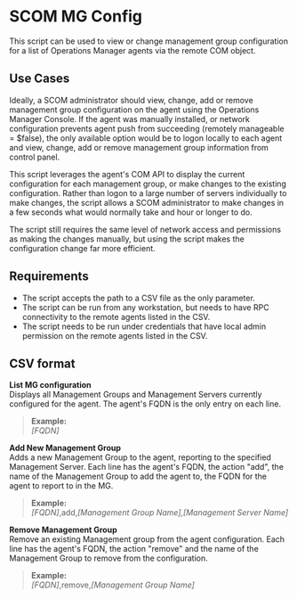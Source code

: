 # SCOM MG Config
This script can be used to view or change management group configuration for a list of Operations Manager agents via the remote COM object. 

## Use Cases
Ideally, a SCOM administrator should view, change, add or remove management group configuration on the agent using the Operations Manager Console.  If the agent was manually installed, or network configuration prevents agent push from succeeding (remotely manageable = $false), the only available option would be to logon locally to each agent and view, change, add or remove management group information from control panel.

This script leverages the agent's COM API to display the current configuration for each management group, or make changes to the existing configuration.  Rather than logon to a large number of servers individually to make changes, the script allows a SCOM administrator to make changes in a few seconds what would normally take and hour or longer to do.

The script still requires the same level of network access and permissions as making the changes manually, but using the script makes the configuration change far more efficient.

## Requirements
- The script accepts the path to a CSV file as the only parameter. 
- The script can be run from any workstation, but needs to have RPC connectivity to the remote agents listed in the CSV.
- The script needs to be run under credentials that have local admin permission on the remote agents listed in the CSV.

## CSV format
**List MG configuration**  
Displays all Management Groups and Management Servers currently configured for the agent. The agent's FQDN is the only entry on each line.  
> **Example:**  
_[FQDN]_ 

**Add New Management Group**  
Adds a new Management Group to the agent, reporting to the specified Management Server. Each line has the agent's FQDN, the action "add", the name of the Management Group to add the agent to, the FQDN for the agent to report to in the MG.  
> **Example:**  
_[FQDN]_,add,_[Management Group Name],[Management Server Name]_

**Remove Management Group**  
Remove an existing Management group from the agent configuration.  Each line has the agent's FQDN, the action "remove" and the name of the Management Group to remove from the configuration.  
> **Example:**  
_[FQDN]_,remove,_[Management Group Name]_

